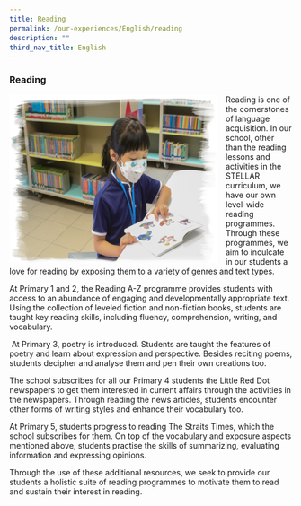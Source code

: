 ```yaml
---
title: Reading
permalink: /our-experiences/English/reading
description: ""
third_nav_title: English
---
```

### Reading

<img src="/images/ell4.png" style="width:370px;height:300px;margin-right:15px;" align = "left">

Reading is one of the cornerstones of language acquisition. In our school, other than the reading lessons and activities in the STELLAR curriculum, we have our own level-wide reading programmes. Through these programmes, we aim to inculcate in our students a love for reading by exposing them to a variety of genres and text types.  
  
At Primary 1 and 2, the Reading A-Z programme provides students with access to an abundance of engaging and developmentally appropriate text. Using the collection of leveled fiction and non-fiction books, students are taught key reading skills, including fluency, comprehension, writing, and vocabulary.  
  
 At Primary 3, poetry is introduced. Students are taught the features of poetry and learn about expression and perspective. Besides reciting poems, students decipher and analyse them and pen their own creations too.  
  
The school subscribes for all our Primary 4 students the Little Red Dot newspapers to get them interested in current affairs through the activities in the newspapers. Through reading the news articles, students encounter other forms of writing styles and enhance their vocabulary too.  
  
At Primary 5, students progress to reading The Straits Times, which the school subscribes for them. On top of the vocabulary and exposure aspects mentioned above, students practise the skills of summarizing, evaluating information and expressing opinions.  
  
Through the use of these additional resources, we seek to provide our students a holistic suite of reading programmes to motivate them to read and sustain their interest in reading.